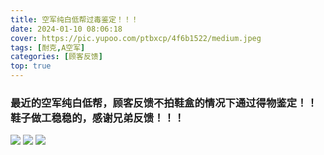 ```yaml
---
title: 空军纯白低帮过毒鉴定！！！
date: 2024-01-10 08:06:18
cover: https://pic.yupoo.com/ptbxcp/4f6b1522/medium.jpeg
tags: [耐克,A空军]
categories: [顾客反馈]
top: true
---
```


###  最近的空军纯白低帮，顾客反馈不拍鞋盒的情况下通过得物鉴定！！鞋子做工稳稳的，感谢兄弟反馈！！！
![](https://pic.yupoo.com/ptbxcp/8aed4ff3/efce803c.jpeg)
![](https://pic.yupoo.com/ptbxcp/dd138a9d/ed42bc9a.jpeg)
![](https://pic.yupoo.com/ptbxcp/4f6b1522/d159e9f2.jpeg)